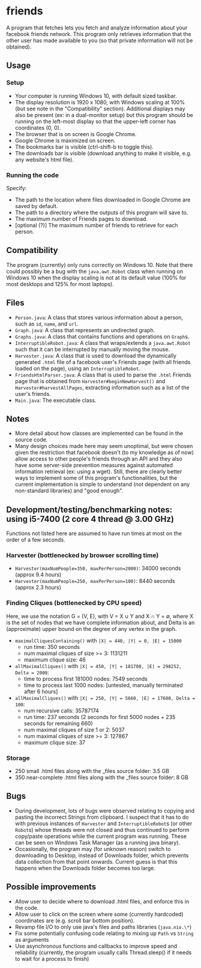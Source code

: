 # friends
A program that fetches lets you fetch and analyze information about your facebook friends network. This program only retrieves information that the other user has made available to you (so that private information will not be obtained).

## Usage
### Setup
- Your computer is running Windows 10, with default sized taskbar.
- The display resolution is 1920 x 1080, with Windows scaling at 100% (but see note in the "Compatibility" section). Additional displays may also be present (ex: in a dual-monitor setup) but this program should be running on the left-most display so that the upper-left corner has coordinates (0, 0).
- The browser that is on screen is Google Chrome.
- Google Chrome is maximized on screen.
- The bookmarks bar is visible (ctrl-shift-b to toggle this).
- The downloads bar is visible (download anything to make it visible, e.g. any website's html file).

### Running the code
Specify:
- The path to the location where files downloaded in Google Chrome are saved by default.
- The path to a directory where the outputs of this program will save to.
- The maximum number of Friends pages to download.
- [optional (?)] The maximum number of friends to retrieve for each person.

## Compatibility
The program (currently) only runs correctly on Windows 10. Note that there could possibly be a bug with the `java.awt.Robot` class when running on Windows 10 when the display scaling is not at its default value (100% for most desktops and 125% for most laptops).

## Files
- `Person.java`: A class that stores various information about a person, such as `id`, `name`, and `url`.
- `Graph.java`: A class that represents an undirected graph.
- `Graphs.java`: A class that contains functions and operations on `Graph`s.
- `InterruptibleRobot.java`: A class that wraps/extends a `java.awt.Robot` such that it can be interrupted by manually moving the mouse.
- `Harvester.java`: A class that is used to download the dynamically generated `.html` file of a facebook user's Friends page (with all friends loaded on the page), using an `InterruptibleRobot`.
- `FriendsHtmlParser.java`: A class that is used to parse the `.html` Friends page that is obtained from `Harvester#beginNewHarvest()` and `Harvester#harvestAllPages`, extracting information such as a list of the user's friends.
- `Main.java`: The executable class.

## Notes
- More detail about how classes are implemented can be found in the source code.
- Many design choices made here may seem unoptimal, but were chosen given the restriction that facebook doesn't (to my knowledge as of now) allow access to other people's friends through an API and they also have some server-side prevention measures against automated information retrieval (ex: using a wget). Still, there are clearly better ways to implement some of this program's functionalities, but the current implementation is simple to understand (not dependent on any non-standard libraries) and "good enough".

## Development/testing/benchmarking notes: using i5-7400 (2 core 4 thread @ 3.00 GHz)
Functions not listed here are assumed to have run times at most on the order of a few seconds.
### Harvester (bottlenecked by browser scrolling time)
- `Harvester(maxNumPeople=350, maxPerPerson=2000)`: 34000 seconds (approx 9.4 hours)
- `Harvester(maxNumPeople=250, maxPerPerson=100)`: 8440 seconds (approx 2.3 hours)
### Finding Cliques (bottlenecked by CPU speed)
Here, we use the notation G = (V, E), with V = X ∪ Y and X ∩ Y = ∅, where X is the set of nodes that we have complete information about, and Delta is an (approximate) upper bound on the degree of any vertex in the graph.
- `maximalCliquesContaining()` with `|X| = 440, |Y| = 0, |E| = 15000`
  - run time: 350 seconds
  - num maximal cliques of size >= 3: 1131211
  - maximum clique size: 46
- `allMaximalCliques()` with `|X| = 450, |Y| = 181700, |E| = 298252, Delta = 2000`:
  - time to process first 181000 nodes: 7549 seconds
  - time to process last 1000 nodes: [untested, manually terminated after 6 hours]
- `allMaximalCliques()` with `|X| = 250, |Y| = 5660, |E| = 17600, Delta = 100`:
  - num recursive calls: 35787174
  - run time: 237 seconds (2 seconds for first 5000 nodes + 235 seconds for remaining 660)
  - num maximal cliques of size 1 or 2: 5037
  - num maximal cliques of size >= 3: 127867
  - maximum clique size: 37

### Storage
- 250 small .html files along with the _files source folder: 3.5 GB
- 350 near-complete .html files along with the _files source folder: 8 GB

## Bugs
- During development, lots of bugs were observed relating to copying and pasting the incorrect Strings from clipboard. I suspect that it has to do with previous instances of `Harvester` and `InterruptibleRobot`s (or other `Robot`s) whose threads were not closed and thus continued to perform copy/paste operations while the current program was running. These can be seen on Windows Task Manager (as a running java binary).
- Occasionally, the program may (for unknown reason) switch to downloading to Desktop, instead of Downloads folder, which prevents data collection from that point onwards. Current guess is that this happens when the Downloads folder becomes too large.

## Possible improvements
- Allow user to decide where to download .html files, and enforce this in the code.
- Allow user to click on the screen where some (currently hardcoded) coordinates are (e.g. scroll bar bottom position).
- Revamp file I/O to only use java's files and paths libraries (`java.nio.\*`)
- Fix some potentially confusing code relating to mixing up `Path` vs `String` as arguments
- Use asynchronous functions and callbacks to improve speed and reliability (currently, the program usually calls Thread.sleep() if it needs to wait for a process to finish)